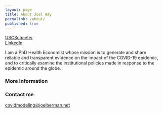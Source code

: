 ```yaml
---
layout: page
title: About Joel Hay
permalink: /about/
published: true
---
```

[USCSchaefer](https://healthpolicy.usc.edu/author/joel-w-hay-ph-d/)  
[LinkedIn](https://www.linkedin.com/in/joelhay/)  

I am a PhD Health Economist whose mission is to generate and share reliable and transparent evidence on the impact of the COVID-19 epidemic, and to critically examine the institutional policies made in response to the epidemic around the globe.
### More Information



### Contact me

[covidmodeling@joelberman.net](mailto:covidmodeling@joelberman.net)
